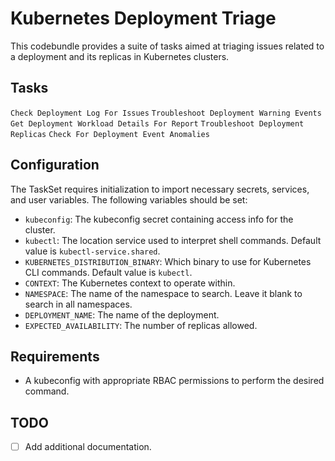 # Kubernetes Deployment Triage

This codebundle provides a suite of tasks aimed at triaging issues related to a deployment and its replicas in Kubernetes clusters.

## Tasks
`Check Deployment Log For Issues`
`Troubleshoot Deployment Warning Events`
`Get Deployment Workload Details For Report`
`Troubleshoot Deployment Replicas`
`Check For Deployment Event Anomalies`

## Configuration
The TaskSet requires initialization to import necessary secrets, services, and user variables. The following variables should be set:

- `kubeconfig`: The kubeconfig secret containing access info for the cluster.
- `kubectl`: The location service used to interpret shell commands. Default value is `kubectl-service.shared`.
- `KUBERNETES_DISTRIBUTION_BINARY`: Which binary to use for Kubernetes CLI commands. Default value is `kubectl`.
- `CONTEXT`: The Kubernetes context to operate within.
- `NAMESPACE`: The name of the namespace to search. Leave it blank to search in all namespaces.
- `DEPLOYMENT_NAME`: The name of the deployment.
- `EXPECTED_AVAILABILITY`: The number of replicas allowed.

## Requirements
- A kubeconfig with appropriate RBAC permissions to perform the desired command.

## TODO
- [ ] Add additional documentation.

